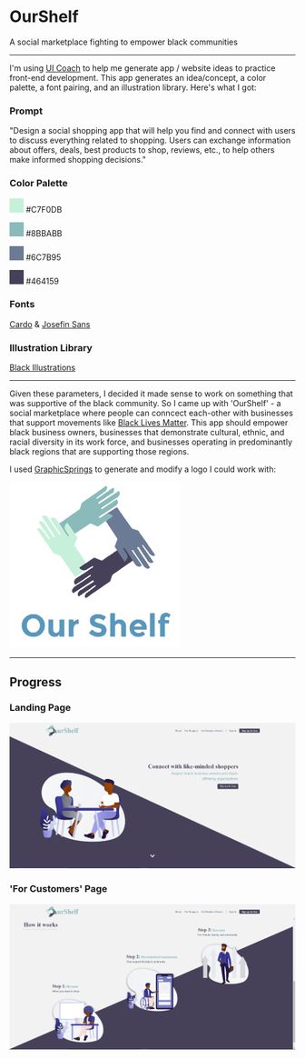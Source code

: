 # OurShelf
A social marketplace fighting to empower black communities

---

I'm using [UI Coach](https://uicoach.io/) to help me generate app / website ideas to practice front-end development. This app generates an idea/concept, a color palette, a font pairing, and an illustration library. Here's what I got: 

### Prompt
"Design a social shopping app that will help you find and connect with users to discuss everything related to shopping. Users can exchange information about offers, deals, best products to shop, reviews, etc., to help others make informed shopping decisions."

### Color Palette
![Color 1](/img/color1.jpg) #C7F0DB

![Color 2](/img/color2.jpg) #8BBABB

![Color 3](/img/color3.jpg) #6C7B95

![Color 4](/img/color4.jpg) #464159

### Fonts 
[Cardo](https://fonts.google.com/specimen/Cardo) & [Josefin Sans](https://fonts.google.com/specimen/Josefin+Sans)

### Illustration Library
[Black Illustrations](https://www.blackillustrations.com/)

---

Given these parameters, I decided it made sense to work on something that was supportive of the black community. So I came up with 'OurShelf' - a social marketplace where people can conncect each-other with businesses that support movements like [Black Lives Matter](https://blacklivesmatter.com/). This app should empower black business owners, businesses that demonstrate cultural, ethnic, and racial diversity in its work force, and businesses operating in predominantly black regions that are supporting those regions. 

I used [GraphicSprings](https://www.graphicsprings.com/) to generate and modify a logo I could work with:

![Logo](/img/logo-vertical.png)

---

## Progress

### Landing Page

![Landing Page Desktop](/screenshots/landing_page.png)

### 'For Customers' Page

![Customer Page Desktop](/screenshots/customers_page.png)